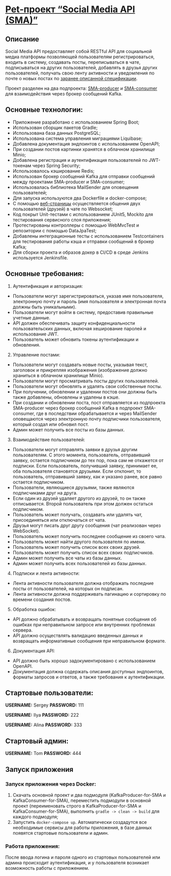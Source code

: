 # [Pet-проект “Social Media API (SMA)”](https://github.com/Sergistan/sma)

## Описание

Social Media API предоставляет собой RESTful API для социальной медиа платформы позволяющей пользователям регистрироваться, 
входить в систему, создавать посты, переписываться в чате, подписываться на других пользователей, добавлять в друзья других пользователей, получать свою ленту 
активности и уведомления по почте о новых постах 
по [заранее описанной спецификации](https://github.com/Sergistan/producer/blob/main/src/main/resources/static/openapi.yaml).

Проект разделен на два подпроекта: [SMA-producer](https://github.com/Sergistan/producer) и [SMA-consumer](https://github.com/Sergistan/consumer) для взаимодействия через брокер сообщений Kafka.

## Основные технологии:

- Приложение разработано с использованием Spring Boot;
- Использован сборщик пакетов Gradle;
- Использована база данных PostgreSQL;
- Использована система управления миграциями Liquibase;
- Добавлена документация эндпоинтов с использованием OpenAPI;
- При создании постов картинки хранятся в облачном хранилище Minio;
- Добавлена регистрация и аутентификация пользователей по JWT-токенам через Spring Security;
- Использовалось кэширование Redis;
- Использован брокер сообщений Kafka для отправки сообщений между проектами SMA-producer и SMA-consumer;
- Использовалась библиотека MailSender для оповещения пользователей;
- Для запуска используются два Dockerfile и docker-compose;
- С помощью [веб-страницы](https://github.com/Sergistan/producer/blob/main/src/main/resources/templates/start.html) осуществляется общения двух пользователей (друзей) в чате по Websocket;
- Код покрыт Unit-тестами с использованием JUnit5, Mockito для тестирования сервисного слоя приложения;
- Протестированы контроллеры с помощью WebMvcTest и репозитории с помощью DataJpaTest;
- Добавлены интеграционные тесты с использованием Testcontainers для тестирования работы кэша и отправки сообщений в брокер Kafka;
- Для сборки проекта и образов докер в CI/CD в среде Jenkins используется Jenkinsfile.

## Основные требования:
1.  Аутентификация и авторизация:
- Пользователи могут зарегистрироваться, указав имя пользователя, электронную почту и пароль (имя пользователя и электронная почта должны быть уникальными).
- Пользователи могут войти в систему, предоставив правильные учетные данные.
- API должен обеспечивать защиту конфиденциальности пользовательских данных, включая хеширование паролей и использование JWT.
- Пользователь может обновить токены аутентификации и обновления.
2.  Управление постами:
- Пользователи могут создавать новые посты, указывая текст, заголовок и прикрепляя изображения (изображение должно храниться в облачном хранилище Minio).
- Пользователи могут просматривать посты других пользователей.
- Пользователи могут обновлять и удалять свои собственные посты.
- При получении, обновлении и удалении постов они должны быть также добавлены, обновлены и удалены в кэше.
- При создании и обновлении поста, пост отправляется из подпроекта SMA-producer через брокер сообщений Kafka в подпроект SMA-consumer, где в последствии обрабатывается и через MailSender оповещаются через электронную почту подписчики пользователя, который создал или обновил пост.
- Админ может получить все посты из базы данных.
3. Взаимодействие пользователей:
- Пользователи могут отправлять заявки в друзья другим пользователям. С этого момента, пользователь, отправивший заявку, остается подписчиком до тех пор, пока сам не откажется от подписки. Если пользователь, получивший заявку, принимает ее, оба пользователя становятся друзьями. Если отклонит, то пользователь, отправивший заявку, как и указано ранее, все равно остается подписчиком.
- Пользователи, являющиеся друзьями, также являются подписчиками друг на друга.
- Если один из друзей удаляет другого из друзей, то он также отписывается. Второй пользователь при этом должен остаться подписчиком.
- Пользователь может получать, создавать или удалять чат, присоединяться или отключаться от чата.
- Друзья могут писать друг другу сообщения (чат реализован через WebSocket).
- Пользователь может получить последнее сообщение из своего чата.
- Пользователь может найти другого пользователя по имени.
- Пользователь может получить список всех своих друзей.
- Пользователь может получить список всех своих подписчиков.
- Админ может получить все чаты из базы данных.
- Админ может получить всех пользователей из базы данных.
4.  Подписки и лента активности:
- Лента активности пользователя должна отображать последние посты от пользователей, на которых он подписан.
- Лента активности должна поддерживать пагинацию и сортировку по времени создания постов.
5.  Обработка ошибок:
- API должно обрабатывать и возвращать понятные сообщения об ошибках при неправильном запросе или внутренних проблемах сервера.
- API должно осуществлять валидацию введенных данных и возвращать информативные сообщения при неправильном формате.
6.  Документация API:
- API должно быть хорошо задокументировано с использованием OpenAPI.
- Документация должна содержать описания доступных эндпоинтов, форматы запросов и ответов, а также требования к аутентификации.

## Стартовые пользователи:

**USERNAME:** Sergey **PASSWORD:** 111

**USERNAME:** Ilya **PASSWORD:** 222

**USERNAME:** Alina **PASSWORD:** 333

## Стартовый админ:

**USERNAME:** Tom **PASSWORD:** 444

## Запуск приложения

### Запуск приложения через Docker:

1. Скачать основной проект и два подмодуля (KafkaProducer-for-SMA и KafkaConsumer-for-SMA), переместить подмодули в основной проект (переименовать строго в KafkaProducer-for-SMA и KafkaConsumer-for-SMA), выполнить `gradle -> clean -> build` для каждого подмодуля;
2. Запустить `docker-compose up`.
Автоматически создадутся все необходимые сервисы для работы приложения, в базе данных появятся стартовые пользователи и админ.

### Работа приложения:

После ввода логина и пароля одного из стартовых пользователей или админа происходит аутентификация, и у пользователя возникает возможность работы с приложением.
